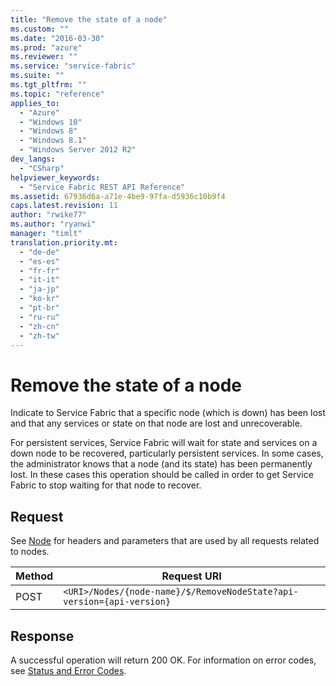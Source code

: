 ```yaml
---
title: "Remove the state of a node"
ms.custom: ""
ms.date: "2016-03-30"
ms.prod: "azure"
ms.reviewer: ""
ms.service: "service-fabric"
ms.suite: ""
ms.tgt_pltfrm: ""
ms.topic: "reference"
applies_to: 
  - "Azure"
  - "Windows 10"
  - "Windows 8"
  - "Windows 8.1"
  - "Windows Server 2012 R2"
dev_langs: 
  - "CSharp"
helpviewer_keywords: 
  - "Service Fabric REST API Reference"
ms.assetid: 67936d6a-a71e-4be9-97fa-d5936c10b9f4
caps.latest.revision: 11
author: "rwike77"
ms.author: "ryanwi"
manager: "timlt"
translation.priority.mt: 
  - "de-de"
  - "es-es"
  - "fr-fr"
  - "it-it"
  - "ja-jp"
  - "ko-kr"
  - "pt-br"
  - "ru-ru"
  - "zh-cn"
  - "zh-tw"
---
```

# Remove the state of a node
Indicate to Service Fabric that a specific node (which is down) has been lost and that any services or state on that node are lost and unrecoverable.  
  
 For persistent services, Service Fabric will wait for state and services on a down node to be recovered, particularly persistent services. In some cases, the administrator knows that a node (and its state) has been permanently lost. In these cases this operation should be called in order to get Service Fabric to stop waiting for that node to recover.  
  
## Request  
 See [Node](node.md) for headers and parameters that are used by all requests related to nodes.  
  
|Method|Request URI|  
|------------|-----------------|  
|POST|`<URI>/Nodes/{node-name}/$/RemoveNodeState?api-version={api-version}`|  
  
## Response  
 A successful operation will return 200 OK. For information on error codes, see [Status and Error Codes](status-and-error-codes1.md).